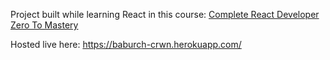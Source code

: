 Project built while learning React in this course: [Complete React Developer Zero To Mastery](https://www.udemy.com/course/complete-react-developer-zero-to-mastery)

Hosted live here: https://baburch-crwn.herokuapp.com/
